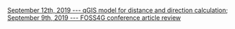 [September 12th, 2019 --- qGIS model for distance and direction calculation](9-12-19-qGISModel.html);
[September 9th, 2019 --- FOSS4G conference article review](9-9-19-article.html)
